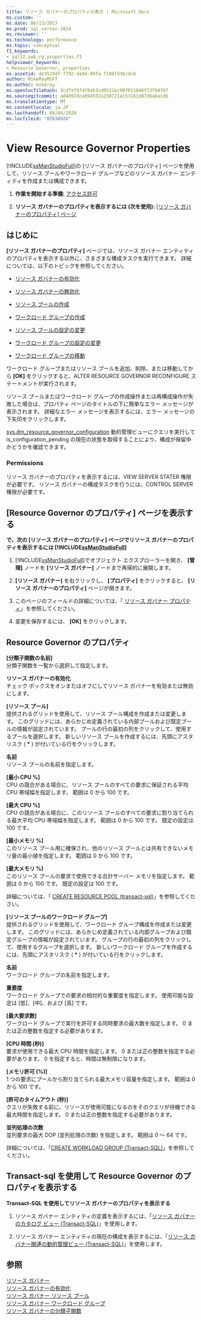 ```yaml
---
title: リソース ガバナーのプロパティの表示 | Microsoft Docs
ms.custom: ''
ms.date: 06/13/2017
ms.prod: sql-server-2014
ms.reviewer: ''
ms.technology: performance
ms.topic: conceptual
f1_keywords:
- sql12.swb.rg.properties.f1
helpviewer_keywords:
- Resource Governor, properties
ms.assetid: de3510df-f792-4a9d-80fa-f198fd36cdc8
author: MikeRayMSFT
ms.author: mikeray
ms.openlocfilehash: 3cd7af8f4f8eb3cd0531bc907011846f73f94f6f
ms.sourcegitcommit: ad4d92dce894592a259721a1571b1d8736abacdb
ms.translationtype: MT
ms.contentlocale: ja-JP
ms.lasthandoff: 08/04/2020
ms.locfileid: "87634926"
---
```

# <a name="view-resource-governor-properties"></a>View Resource Governor Properties
  [!INCLUDE[ssManStudioFull](../../includes/ssmanstudiofull-md.md)]の [リソース ガバナーのプロパティ] ページを使用して、リソース プールやワークロード グループなどのリソース ガバナー エンティティを作成または構成できます。  
  
1.  **作業を開始する準備:** [アクセス許可](#Permissions)  
  
2.  **リソース ガバナーのプロパティを表示するには (次を使用):**  [[リソース ガバナーのプロパティ] ページ](#ViewRGProp)  
  
##  <a name="before-you-begin"></a><a name="BeforeYouBegin"></a> はじめに  
 **[リソース ガバナーのプロパティ]** ページでは、リソース ガバナー エンティティのプロパティを表示する以外に、さまざまな構成タスクを実行できます。 詳細については、以下のトピックを参照してください。  
  
-   [リソース ガバナーの有効化](enable-resource-governor.md)  
  
-   [リソース ガバナーの無効化](disable-resource-governor.md)  
  
-   [リソース プールの作成](create-a-resource-pool.md)  
  
-   [ワークロード グループの作成](create-a-workload-group.md)  
  
-   [リソース プールの設定の変更](change-resource-pool-settings.md)  
  
-   [ワークロード グループの設定の変更](change-workload-group-settings.md)  
  
-   [ワークロード グループの移動](move-a-workload-group.md)  
  
 ワークロード グループまたはリソース プールを追加、削除、または移動してから **[OK]** をクリックすると、ALTER RESOURCE GOVERNOR RECONFIGURE ステートメントが実行されます。  
  
 リソース プールまたはワークロード グループの作成操作または再構成操作が失敗した場合は、プロパティ ページのタイトルの下に簡単なエラー メッセージが表示されます。 詳細なエラー メッセージを表示するには、エラー メッセージの下矢印をクリックします。  
  
 [sys.dm_resource_governor_configuration](/sql/relational-databases/system-dynamic-management-views/sys-dm-resource-governor-configuration-transact-sql) 動的管理ビューにクエリを実行して is_configuration_pending の現在の状態を取得することにより、構成が保留中かどうかを確認できます。  
  
###  <a name="permissions"></a><a name="Permissions"></a> Permissions  
 リソース ガバナーのプロパティを表示するには、VIEW SERVER STATER 権限が必要です。 リソース ガバナーの構成タスクを行うには、CONTROL SERVER 権限が必要です。  
  
##  <a name="view-the-resource-governor-properties-page"></a><a name="ViewRGProp"></a>[Resource Governor のプロパティ] ページを表示する  
 **で、次の [リソース ガバナーのプロパティ] ページでリソース ガバナーのプロパティを表示するには [!INCLUDE[ssManStudioFull](../../includes/ssmanstudiofull-md.md)]**  
  
1.  [!INCLUDE[ssManStudioFull](../../includes/ssmanstudiofull-md.md)]でオブジェクト エクスプローラーを開き、 **[管理]** ノードを **[リソース ガバナー]** ノードまで再帰的に展開します。  
  
2.  **[リソース ガバナー]** を右クリックし、 **[プロパティ]** をクリックすると、 **[リソース ガバナーのプロパティ]** ページが開きます。  
  
3.  このページのフィールドの詳細については、「 [リソース ガバナー プロパティ](#RGProp)」を参照してください。  
  
4.  変更を保存するには、 **[OK]** をクリックします。  
  
##  <a name="resource-governor-properties"></a><a name="RGProp"></a>Resource Governor のプロパティ  
 **[分類子関数の名前]**  
 分類子関数を一覧から選択して指定します。  
  
 **リソース ガバナーの有効化**  
 チェック ボックスをオンまたはオフにしてリソース ガバナーを有効または無効にします。  
  
 **[リソース プール]**  
 提供されるグリッドを使用して、リソース プール構成を作成または変更します。 このグリッドには、あらかじめ定義されている内部プールおよび既定プールの情報が設定されています。 プールの行の最初の列をクリックして、使用するプールを選択します。 新しいリソース プールを作成するには、先頭にアスタリスク ( **&#42;** ) が付いている行をクリックします。  
  
 **名前**  
 リソース プールの名前を指定します。  
  
 **[最小 CPU %]**  
 CPU の競合がある場合に、リソース プールのすべての要求に保証される平均 CPU 帯域幅を指定します。 範囲は 0 から 100 です。  
  
 **[最大 CPU %]**  
 CPU の競合がある場合に、このリソース プールのすべての要求に割り当てられる最大平均 CPU 帯域幅を指定します。 範囲は 0 から 100 です。 既定の設定は 100 です。  
  
 **[最小メモリ %]**  
 このリソース プール用に確保され、他のリソース プールとは共有できないメモリ量の最小値を指定します。 範囲は 0 から 100 です。  
  
 **[最大メモリ %]**  
 このリソース プールの要求で使用できる合計サーバー メモリを指定します。 範囲は 0 から 100 です。 既定の設定は 100 です。  
  
 詳細については、「 [CREATE RESOURCE POOL &#40;transact-sql&#41;](/sql/t-sql/statements/create-resource-pool-transact-sql)」を参照してください。  
  
 **[リソース プールのワークロード グループ]**  
 提供されるグリッドを使用して、ワークロード グループ構成を作成または変更します。 このグリッドには、あらかじめ定義されている内部グループおよび既定グループの情報が設定されています。 グループの行の最初の列をクリックして、使用するグループを選択します。 新しいワークロード グループを作成するには、先頭にアスタリスク ( **&#42;** ) が付いている行をクリックします。  
  
 **名前**  
 ワークロード グループの名前を指定します。  
  
 **重要度**  
 ワークロード グループでの要求の相対的な重要度を指定します。 使用可能な設定は [低]、[中]、および [高] です。  
  
 **[最大要求数]**  
 ワークロード グループで実行を許可する同時要求の最大数を指定します。 0 または正の整数を指定する必要があります。  
  
 **[CPU 時間 (秒)]**  
 要求が使用できる最大 CPU 時間を指定します。 0 または正の整数を指定する必要があります。 0 を指定すると、時間は無制限になります。  
  
 **[メモリ許可 (%)]**  
 1 つの要求にプールから割り当てられる最大メモリ容量を指定します。 範囲は 0 から 100 です。  
  
 **[許可のタイムアウト (秒)]**  
 クエリが失敗する前に、リソースが使用可能になるのをそのクエリが待機できる最大時間を指定します。 0 または正の整数を指定する必要があります。  
  
 **並列処理の次数**  
 並列要求の最大 DOP (並列処理の次数) を指定します。 範囲は 0 ～ 64 です。  
  
 詳細については、「[CREATE WORKLOAD GROUP &#40;Transact-SQL&#41;](/sql/t-sql/statements/create-workload-group-transact-sql)」を参照してください。  
  
## <a name="view-resource-governor-properties-by-using-transact-sql"></a>Transact-sql を使用して Resource Governor のプロパティを表示する  
 **Transact-SQL を使用してリソース ガバナーのプロパティを表示する**  
  
1.  リソース ガバナー エンティティの定義を表示するには、「[リソース ガバナーのカタログ ビュー &#40;Transact-SQL&#41;](/sql/relational-databases/system-catalog-views/resource-governor-catalog-views-transact-sql)」を使用します。  
  
2.  リソース ガバナー エンティティの現在の構成を表示するには、「[リソース ガバナー関連の動的管理ビュー &#40;Transact-SQL&#41;](/sql/relational-databases/system-dynamic-management-views/resource-governor-related-dynamic-management-views-transact-sql)」を使用します。  
  
## <a name="see-also"></a>参照  
 [リソース ガバナー](resource-governor.md)   
 [リソース ガバナーの有効化](enable-resource-governor.md)   
 [リソース ガバナー リソース プール](resource-governor-resource-pool.md)   
 [リソース ガバナー ワークロード グループ](resource-governor-workload-group.md)   
 [リソース ガバナーの分類子関数](resource-governor-classifier-function.md)  
  
  
